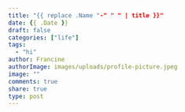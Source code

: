 ```yaml
---
title: "{{ replace .Name "-" " " | title }}"
date: {{ .Date }}
draft: false
categories: ["life"]
tags:
  - "hi"
author: Francine
authorImage: images/uploads/profile-picture.jpeg
image: ""
comments: true
share: true
type: post
---
```


